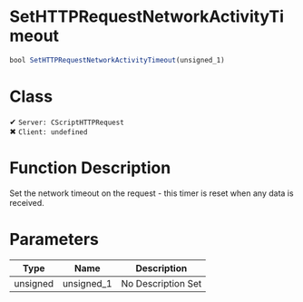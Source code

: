 # SetHTTPRequestNetworkActivityTimeout
```js	
bool SetHTTPRequestNetworkActivityTimeout(unsigned_1)
```
# Class
✔ `Server: CScriptHTTPRequest`  
✖ `Client: undefined`  

# Function Description
Set the network timeout on the request - this timer is reset when any data is received.
# Parameters
Type|Name|Description
--|--|--
unsigned|unsigned_1|No Description Set
